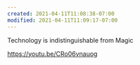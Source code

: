 ```yaml
---
created: 2021-04-11T11:08:38-07:00
modified: 2021-04-11T11:09:17-07:00
---
```


Technology is indistinguishable from Magic

https://youtu.be/CRo06vnauog